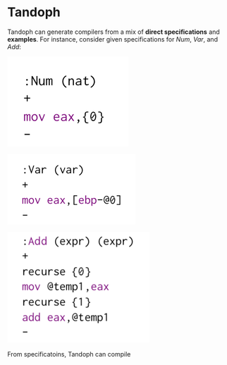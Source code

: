 # Tandoph


Tandoph can generate compilers from a mix of **direct specifications** and **examples**. For instance, consider
given specifications for *Num*, *Var*, and *Add*:


![Image of Add](https://raw.githubusercontent.com/ptliu/tandoph/master/examples/num.png)

![Image of Add](https://raw.githubusercontent.com/ptliu/tandoph/master/examples/var.png)

![Image of Add](https://raw.githubusercontent.com/ptliu/tandoph/master/examples/add.png)



From specificatoins, Tandoph can compile 






